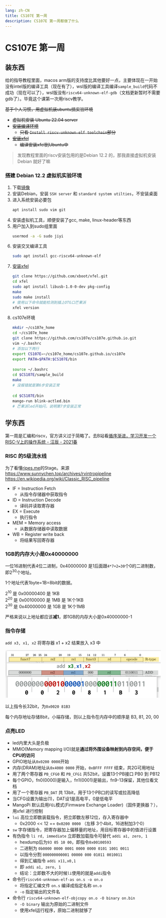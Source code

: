 ```yaml
---
lang: zh-CN
title: CS107E 第一周
description: CS107E 第一周都做了什么
---
```


# CS107E 第一周
## 装东西
给的指导教程里面，macos arm版的支持度比其他要好一点，主要体现在一开始没有intel版的编译工具（现在有了），wsl版的编译工具编译`sample_build`代码不成功（现在可以了），wsl版没有`riscv64-unknown-elf-gdb`（文档更新暂时不需要gdb了）。毕竟这个课第一次用riscv教学。

~~基于个人习惯，用虚拟机装ubuntu搞实验环境~~
- ~~虚拟机安装 Ubuntu 22.04 server~~
- ~~[安装编译环境](https://cs107e.github.io/guides/install/devtools-wsl/)~~
  - ~~只看 `Install riscv-unknown-elf toolchain`部分~~
- ~~[安装xfel](https://xboot.org/xfel/#/)~~
  - ~~编译安装xfel到Ubuntu中~~

> 发现教程里面的riscv安装包用的是Debian 12.2 的，那我直接虚拟机安装 Debian 就好了嘛

### 搭建 Debian 12.2 虚拟机实验环境
1. 下载[镜像](https://cdimage.debian.org/debian-cd/current/amd64/iso-cd/debian-12.4.0-amd64-netinst.iso)
2. 安装Debian，安装 `SSH server` 和 `standard system utilties`，不安装桌面
3. 进入系统安装必要包
    ```bash
    apt install sudo vim git
    ```
4. 安装虚拟机工具，顺便安装了gcc, make, linux-header等东西
5. 用户加入到sudo组里面
    ```bash
    usermod -a -G sudo jiyi
    ```
6. 安装交叉编译工具
    ```bash
    sudo apt install gcc-riscv64-unknown-elf
    ```
7. [安装xfel](https://xboot.org/xfel/#/)
    ```bash
    git clone https://github.com/xboot/xfel.git
    cd xfel
    sudo apt install libusb-1.0-0-dev pkg-config
    make
    sudo make install
    # 使用以下命令就能检测到插上OTG口芒果派
    xfel version
    ```
8. cs107e环境
    ```bash
    mkdir ~/cs107e_home
    cd ~/cs107e_home
    git clone https://github.com/cs107e/cs107e.github.io.git
    vim ~/.bashrc
    # 添加以下两行
    export CS107E=~/cs107e_home/cs107e.github.io/cs107e
    export PATH=$PATH:$CS107E/bin

    source ~/.bashrc
    cd $CS107E/sample_build
    make
    # 没报错就是第6步安装正常

    cd $CS107E/bin
    mango-run blink-actled.bin
    # 芒果派led开始闪，说明第7步安装正常
    ```

## 学东西
第一周是汇编和riscv，官方讲义过于简略了。去B站看[循序渐进，学习开发一个RISC-V上的操作系统 - 汪辰 - 2021春](https://www.bilibili.com/video/BV1Q5411w7z5)

### RISC 的5级流水线
为了看懂[ripes.me](https://ripes.me/)的Stage。来源 https://www.sunnychen.top/archives/rvintropipeline https://en.wikipedia.org/wiki/Classic_RISC_pipeline
- IF = Instruction Fetch
  - 从指令存储器中获取指令
- ID = Instruction Decode
  - 译码并读取寄存器
- EX = Execute
  - 执行指令
- MEM = Memory access
  - 从数据存储器中读取数据
- WB = Register write back
  - 将结果写回寄存器

### 1GB的内存大小是0x40000000
一位16进制代表4位二进制，0x40000000 是1后面跟`4*7+2=30`个0的二进制数，即2<sup>30</sup>个地址。

1个地址代表1byte=1B=8bit的数据。

2<sup>10</sup> 是 0x00000400 是 1KB\
2<sup>20</sup> 是 0x00100000 是 1MB 是 1K个1KB\
2<sup>30</sup> 是 0x40000000 是 1GB 是 1K个1MB

严格来说以上地址都应该**减1**，即1GB的内存大小是0x40000000-1

### 指令存储
`add x3, x1, x2`
将寄存器 x1 + x2 结果放入 x3 中

![image-20240113110521079](../assets/image-20240113110521079.png)

以上指令长32bit，为`0x0020 81B3`

每个内存地址存储8bit，小端存储，则以上指令在内存中的顺序是 B3, 81, 20, 00

### 点亮LED

- led内里大头是负极
- MMIO(Memory mapping I/O)就是**通过将外围设备映射到内存空间，便于CPU的访问**
- GPIO地址从`0x0200 0000`开始
- 内存(DRAM)地址从`0x4000 0000` 开始，`0xBFFF FFFF` 结束，共2G可用地址
- 用了两个寄存器 `PB_CFG0` 和 `PB_CFG1` 共52bit，设置13个PB接口 PB0 到 PB12
- 每个GPIO，fn0(0000)是输入，fn1(0001)是输出，fn9-13保留，其他位看文档
- 用了一个寄存器 `PB_DAT` 共 13bit，用于13个PB口的读写或拉高降低
- 当CFG设置为输出(1)，DAT设1是高电平，0是低电平
- MangoPi 默认启用`FEL`模式(Firmware Exchange Loader)（固件更换器？），用xfel 进行控制
- `lui` 高位立即数装载指令，把立即数左移12位，存入寄存器中
  - 0x2000 << 12 == `0x0200 0000` （左移 3个4bit，16进制加3个0）
- `sw` 字存储指令，把寄存器加上偏移量的地址，用目标寄存器中的值进行设置
- 有伪指令 `li rd, immediate` 立即数加载指令可替代 `addi a1, zero, 1`
  - hexdump后为`93 05 10 00`，即指令`0x00100593`
  - 二进制为 `0b0000 0000 0001 0000 0000 0101 1001 0011`
  - 以指令分割 `000000000001 00000 000 01011 0010011`
  - 得到汇编指令 `addi x11,x0,1`
  - 即 `addi a1, zero, 1`
  - 结论：立即数不大的时候`li`使用的就是`addi`指令
- 命令行`riscv64-unknown-elf-as on.s -o on.o`
  - 将指定汇编文件 `on.s` 编译成指定名称 `on.o`
  - `-o` 指定输出的文件名
- 命令行 `riscv64-unknown-elf-objcopy on.o -O binary on.bin`
  - `-O binary` 输出为原始的二进制文件
  - 使用xfel运行程序，原始二进制就够了